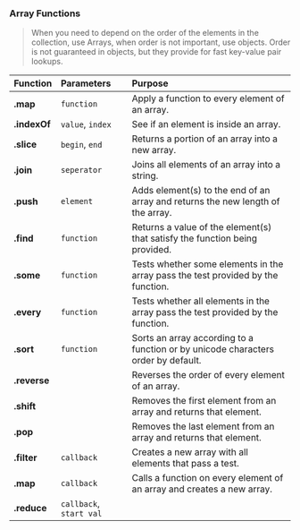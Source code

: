 ### Array Functions
> When you need to depend on the order of the elements in the collection, use Arrays, when order is not important, use objects. Order is not guaranteed in objects, but they provide for fast key-value pair lookups.


| Function       | Parameters                    | Purpose                                                                                      |
| :------------- |:------------------------------| :--------------------------------------------------------------------------------------------|
| **.map**       | `function`                    | Apply a function to every element of an array.                                               |
| **.indexOf**   | `value`, `index`              | See if an element is inside an array.                                                        |
| **.slice**     | `begin`, `end`                | Returns a portion of an array into a new array.                                              |
| **.join**      | `seperator`                   | Joins all elements of an array into a string.                                                |
| **.push**      | `element`                     | Adds element(s) to the end of an array and returns the new length of the array.              |
| **.find**      | `function`                    | Returns a value of the element(s) that satisfy the function being provided.                  |
| **.some**      | `function`                    | Tests whether some elements in the array pass the test provided by the function.             |      
| **.every**     | `function`                    | Tests whether all elements in the array pass the test provided by the function.              |      
| **.sort**      | `function`                    | Sorts an array according to a function or by unicode characters order by default.            |
| **.reverse**   |                               | Reverses the order of every element of an array.                                             |
| **.shift**     |                               | Removes the first element from an array and returns that element.                            |
| **.pop**       |                               | Removes the last element from an array and returns that element.                             |
| **.filter**    | `callback`                    | Creates a new array with all elements that pass a test.                                      |
| **.map**       | `callback`                    | Calls a function on every element of an array and creates a new array.                       |
| **.reduce**    | `callback`, `start val`       |                                       |
